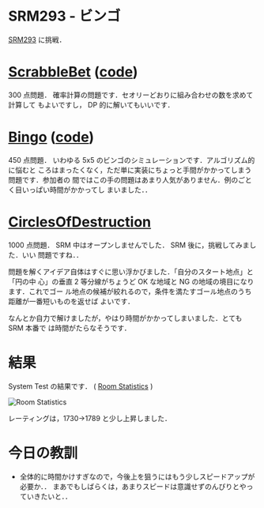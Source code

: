 # SRM293 - ビンゴ

<!--
date = "2006-03-27"
-->

[SRM293](http://www.topcoder.com/stat?c=round_overview&rd=9814) に挑戦．

# [ScrabbleBet](http://www.topcoder.com/stat?c=problem_statement&pm=6116&rd=9814) ([code](http://www.topcoder.com/stat?c=problem_solution&rm=247899&rd=9814&pm=6116&cr=15632820))

300 点問題． 確率計算の問題です．セオリーどおりに組み合わせの数を求めて計算して
もよいですし， DP 的に解いてもいいです．

# [Bingo](http://www.topcoder.com/stat?c=problem_statement&pm=4499&rd=9814) ([code](http://www.topcoder.com/stat?c=problem_solution&rm=247899&rd=9814&pm=4499&cr=15632820))

450 点問題． いわゆる 5x5 のビンゴのシミュレーションです．アルゴリズム的に悩むと
ころはまったくなく，ただ単に実装にちょっと手間がかかってしまう問題です．参加者の
間ではこの手の問題はあまり人気がありません．例のごとく目いっぱい時間がかかってし
まいました．．

# [CirclesOfDestruction](http://www.topcoder.com/stat?c=problem_statement&pm=5877&rd=9814)

1000 点問題． SRM 中はオープンしませんでした． SRM 後に，挑戦してみました．いい
問題ですね．．

問題を解くアイデア自体はすぐに思い浮かびました．「自分のスタート地点」と「円の中
心」の垂直 2 等分線がちょうど OK な地域と NG の地域の境目になります．これでゴー
ル地点の候補が絞れるので，条件を満たすゴール地点のうち距離が一番短いものを返せば
よいです．

なんとか自力で解けましたが，やはり時間がかかってしまいました．とても SRM 本番で
は時間がたらなそうです．

# 結果

System Test の結果です． (
[Room Statistics](http://www.topcoder.com/stat?c=coder_room_stats&cr=15632820&rd=9814&rm=247899)
)

![Room Statistics](http://static.flickr.com/46/119843209_7e198f2c59_o.png)

レーティングは，1730-&gt;1789 と少し上昇しました．

# 今日の教訓

- 全体的に時間かけすぎなので，今後上を狙うにはもう少しスピードアップが必要か．．
  まあでもしばらくは，あまりスピードは意識せずのんびりとやっていきたいと．．
